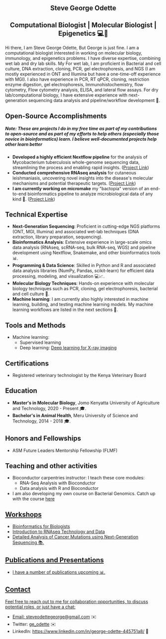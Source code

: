 <center><h2>Steve George Odette</h2></center>
<center><h2>Computational Biologist | Molecular Biologist | Epigenetics 💻🧬</h2></center>

<p>Hi there, I am Steve George Odette, But George is just fine. I am a computational biologist interested in working on molecular biology, immunology, and epigenetics problems. I have diverse expertise, combining wet lab and dry lab skills. My For wet lab, I am proficient in Bacterial and cell culture, DNA extraction, cloning, PCR, gel electrophoresis, and NGS (I am mostly experienced in ONT and Illumina but have a one-time-off experience with MGI). I also have experience in PCR, RT qPCR, cloning, restriction enzyme digestion, gel electrophoresis, Immunohistochemistry, flow cytometry, Flow cytometry analysis, ELISA, and lateral flow assays. For dry lab/computational biology, I have extensive experience with next-generation sequencing data analysis and pipeline/workflow development 🔬.</p>

<h2>Open-Source Accomplishments</h2>
<h5>Note: These are projects I do in my free time as part of my contributions to open-source and as part of my efforts to help others (especially those novice in bioinformatics) learn. I believe well-documented projects help other learn better</h5>

<ul>
  <li><strong>Developed a highly efficient Nextflow pipeline</strong> for the analysis of Mycobacterium tuberculosis whole-genome sequencing data, streamlining the process and enabling rapid insights. (<a href="https://github.com/GeOdette/mtbcore" target="_blank">Project Link</a>)</li>
  <li><strong>Conducted comprehensive RNAseq analysis</strong> for cutaneous leishmaniasis, uncovering novel insights into the disease's molecular mechanisms and potential therapeutic targets. (<a href="https://github.com/GeOdette/RNAseq" target="_blank">Project Link</a>)</li>
  <li><strong>I am currently working on micromake</strong> my "bactopia" version of an end-to-end bioinformatics pipeline to analyze microbiological data of any kind 🧪. (<a href="https://github.com/odetteg/micromake.git" target="_blank">Project Link</a>)</li>
</ul>

<h2>Technical Expertise</h2>

<ul>
  <li><strong>Next-Generation Sequencing</strong>: Proficient in cutting-edge NGS platforms (ONT, MGI, Illumina) and associated wet-lab techniques (DNA extraction, library preparation, sequencing).</li>
  <li><strong>Bioinformatics Analysis</strong>: Extensive experience in large-scale omics data analysis (RNAseq, scRNA-seq, bulk RNA-seq, WGS) and pipeline development using Nextflow, Snakemake, and other bioinformatics tools 📊.</li>
  <li><strong>Programming & Data Science</strong>: Skilled in Python and R and associated data analysis libraries (NumPy, Pandas, scikit-learn) for efficient data processing, modeling, and visualization 💻📈.</li>
  <li><strong>Molecular Biology Techniques</strong>: Hands-on experience with molecular biology techniques such as PCR, cloning, gel electrophoresis, bacterial and cell culture 🧬.</li>
  <li><strong>Machine learning</strong>: I am currently also highly interested in machine learning, building, and testing machine learning models. My machine learning workflows are listed in the next sections 🧬.</li>
</ul>

<h2>Tools and Methods</h2>
<ul>
  <li>Machine learning:
    <ul>
      <li>Supervised learning</li>
      <li>Deep learning: <a href="https://github.com/odetteg/machine_learning_medical_imaging.git" target="_blank">Deep learning for X-ray imaging</a></li>
    </ul>
  </li>
</ul>


<h2>Certifications</h2>
<ul>
  <li>
    Registered veterinary technologist by the Kenya Veterinary Board
  </li>
</ul>
<h2>Education</h2>

<ul>
  <li><strong>Master's in Molecular Biology</strong>, Jomo Kenyatta University of Agriculture and Technology, 2020 - Present 🎓.</li>
  <li><strong>Bachelor's in Animal Health</strong>, Meru University of Science and Technology, 2014 - 2018 🎓.</li>
</ul>


<h2>Honors and Fellowships</h2>
<ul>
  <li>ASM Future Leaders Mentorship Fellowship (FLMF) </li>
</ul>

<h2>Teaching and other activities</h2>
<ul>
  <li>Bioconductor carpentries instructor: I teach these core modules: 
    <ul>
      <li>RNA-Seq Analysis with Bioconductor </li>
      <li>Data analysis with R and Bioconductor </li>
    </ul>

  <li>I am also developing my own course on Bacterial Genomics. Catch up with the course <a href="https://github.com/gmeds/Bacterial-Genomics24.git"a/>here </li>
  
  </li>
</ul>
<h2>Workshops</h2>
<ul>
<li>Bioinformatics for Biologists</li>
<li>Introduction to RNAseq Technology and Data</li>
<li>Detailed Analysis of Cancer Mutations using Next-Generation Sequencing 📚.</li>
</ul>

<h2>Publications and Presentations</h2>

<ul>
  <li>I have a number of publications upcoming 📊.</li>
</ul>

<h2>Contact</h2>

<p>Feel free to reach out to me for collaboration opportunities, to discuss potential roles, or just have a chat:</p>

<ul>
  <li>Email: <a href="steveodettegeorge@gmail.com">steveodettegeorge@gmail.com</a> ✉️</li>
  <li>Twitter: <a href="https://twitter.com/ge_odette">ge_odette</a> ✉️</li>
  <li>LinkedIn: <a href="https://www.linkedin.com/in/george-odette-445751a8/" target="_blank">https://www.linkedin.com/in/george-odette-445751a8/</a> 🔗</li>
</ul>
